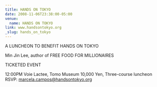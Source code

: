 ```yaml
---
title: HANDS ON TOKYO
date: 2008-11-06T23:38:00-05:00
venue:
  name: HANDS ON TOKYO
link: www.handsontokyo.org
_slug: hands_on_tokyo
---
```


A LUNCHEON TO BENEFIT HANDS ON TOKYO

Min Jin Lee, author of FREE FOOD FOR MILLIONAIRES

TICKETED EVENT

12:00PM
Voie Lactee, Tomo Museum
10,000 Yen, Three-course luncheon
RSVP: marcela.campos@handsontokyo.org
